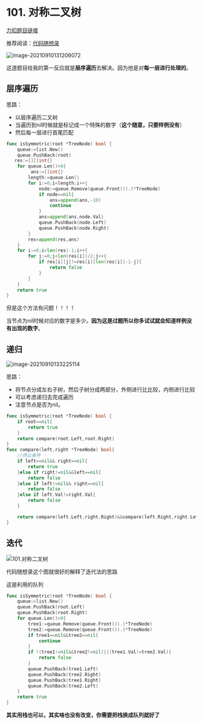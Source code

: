 #  101. 对称二叉树

[力扣题目链接](https://leetcode-cn.com/problems/symmetric-tree/)

推荐阅读：[代码随想录](https://programmercarl.com/0101.%E5%AF%B9%E7%A7%B0%E4%BA%8C%E5%8F%89%E6%A0%91.html#%E9%80%92%E5%BD%92%E6%B3%95)

![image-20210910131206072](https://cdn.jsdelivr.net/gh/baici1/image-host/newimg/20210910131213.png)

这道题目给我的第一反应就是**层序遍历**去解决。因为他是对**每一层进行处理的**。

## 层序遍历

思路：

* 以层序遍历二叉树
* 当遍历到nil时候就是标记成一个特殊的数字（**这个随意，只要样例没有**）
* 然后每一层进行首尾匹配

```go
func isSymmetric(root *TreeNode) bool {
    queue:=list.New()
    queue.PushBack(root)
   res:=[][]int{}
    for queue.Len()>0{
         ans:=[]int{}
        length:=queue.Len()
        for i:=0;i<length;i++{
            node:=queue.Remove(queue.Front()).(*TreeNode)
            if node==nil{
                ans=append(ans,-10)
                continue
            }
            ans=append(ans,node.Val)
            queue.PushBack(node.Left)
            queue.PushBack(node.Right)
        }
        res=append(res,ans)
    }
    for i:=0;i<len(res)-1;i++{
        for j:=0;j<len(res[i])/2;j++{
            if res[i][j]!=res[i][len(res[i])-1-j]{
                return false
            }
        }
    }
    return true
}
```

但是这个方法有问题！！！！

当节点为nil时候对应的数字是多少。**因为这是过题所以你多试试就会知道样例没有出现的数字**。



## 递归

![image-20210910133225114](https://cdn.jsdelivr.net/gh/baici1/image-host/newimg/20210910133225.png)

思路：

* 将节点分成左右子树，然后子树分成两部分，外侧进行比比较，内侧进行比较
* 可以考虑递归去完成遍历
* 注意节点是否为nil。

```go
func isSymmetric(root *TreeNode) bool {
    if root==nil{
        return true
    }
    return compare(root.Left,root.Right)
}
func compare(left,right *TreeNode) bool{
    //终止条件
    if left==nil&& right==nil{
        return true
    }else if right!=nil&&left==nil{
        return false
    }else if left!=nil&& right==nil{
        return false
    }else if left.Val!=right.Val{
        return false
    }

    return compare(left.Left,right.Right)&&compare(left.Right,right.Left)
}
```

## 迭代

![101.对称二叉树](https://cdn.jsdelivr.net/gh/baici1/image-host/newimg/20210910141228.gif)

代码随想录这个图就很好的解释了迭代法的思路

这是利用的队列

```go
func isSymmetric(root *TreeNode) bool {
    queue:=list.New()
    queue.PushBack(root.Left)
    queue.PushBack(root.Right)
    for queue.Len()>0{
        tree1:=queue.Remove(queue.Front()).(*TreeNode)
        tree2:=queue.Remove(queue.Front()).(*TreeNode)
        if tree1==nil&&tree2==nil{
            continue
        }
        if !(tree1!=nil&&tree2!=nil)||(tree1.Val!=tree2.Val){
            return false
        }
        queue.PushBack(tree1.Left)
        queue.PushBack(tree2.Right)
        queue.PushBack(tree1.Right)
        queue.PushBack(tree2.Left)
    }
    return true
}
```

**其实用栈也可以，其实啥也没有改变，你需要把栈换成队列就好了**

